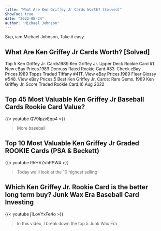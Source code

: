 ```yaml
---
title: "What Are Ken Griffey Jr Cards Worth? [Solved]"
ShowToc: true 
date: "2022-08-24"
author: "Michael Johnson" 
---
```


Sup, iam Michael Johnson, Take it easy.
## What Are Ken Griffey Jr Cards Worth? [Solved]
 Top 5 Ken Griffey Jr. Cards1989 Ken Griffey Jr. Upper Deck Rookie Card #1. New eBay Prices.1989 Donruss Rated Rookie Card #33. Check eBay Prices.1989 Topps Traded Tiffany #41T. View eBay Prices.1989 Fleer Glossy #548. View eBay Prices.5 Best Ken Griffey Jr. Cards: Rare Gems. 1989 Ken Griffey Jr. Score Traded Rookie Card.16 Aug 2022

## Top 45 Most Valuable Ken Griffey Jr Baseball Cards Rookie Card Value?
{{< youtube QV9IpzvEqp4 >}}
>More baseball 

## Top 10 Most Valuable Ken Griffey Jr Graded ROOKIE Cards (PSA & Beckett)
{{< youtube RhHVZvhPPW4 >}}
>Today we'll look at the 10 highest selling 

## Which Ken Griffey Jr. Rookie Card is the better long term buy? Junk Wax Era Baseball Card Investing
{{< youtube j1LoVYxFe4o >}}
>In this video, I break down the top 5 Junk Wax Era 

